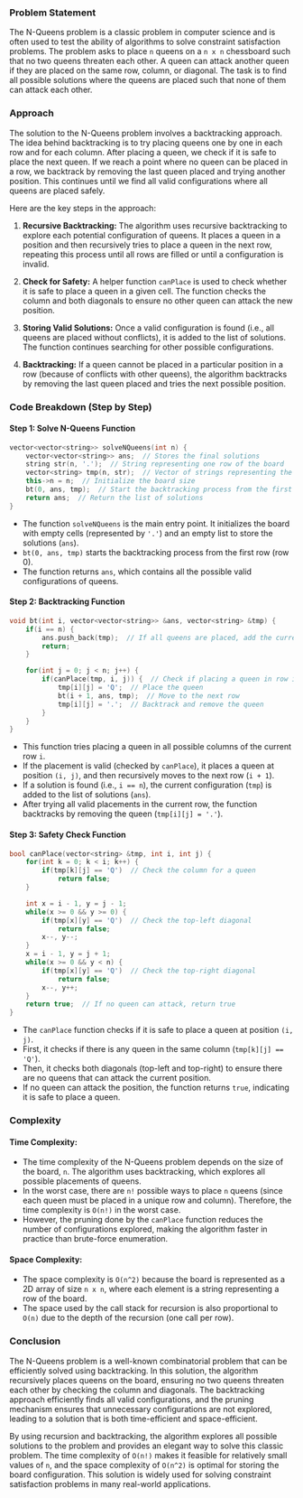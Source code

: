 ### Problem Statement

The N-Queens problem is a classic problem in computer science and is often used to test the ability of algorithms to solve constraint satisfaction problems. The problem asks to place `n` queens on a `n x n` chessboard such that no two queens threaten each other. A queen can attack another queen if they are placed on the same row, column, or diagonal. The task is to find all possible solutions where the queens are placed such that none of them can attack each other.

### Approach

The solution to the N-Queens problem involves a backtracking approach. The idea behind backtracking is to try placing queens one by one in each row and for each column. After placing a queen, we check if it is safe to place the next queen. If we reach a point where no queen can be placed in a row, we backtrack by removing the last queen placed and trying another position. This continues until we find all valid configurations where all queens are placed safely.

Here are the key steps in the approach:

1. **Recursive Backtracking:**
   The algorithm uses recursive backtracking to explore each potential configuration of queens. It places a queen in a position and then recursively tries to place a queen in the next row, repeating this process until all rows are filled or until a configuration is invalid.
   
2. **Check for Safety:**
   A helper function `canPlace` is used to check whether it is safe to place a queen in a given cell. The function checks the column and both diagonals to ensure no other queen can attack the new position.

3. **Storing Valid Solutions:**
   Once a valid configuration is found (i.e., all queens are placed without conflicts), it is added to the list of solutions. The function continues searching for other possible configurations.

4. **Backtracking:**
   If a queen cannot be placed in a particular position in a row (because of conflicts with other queens), the algorithm backtracks by removing the last queen placed and tries the next possible position.

### Code Breakdown (Step by Step)

#### Step 1: Solve N-Queens Function

```cpp
vector<vector<string>> solveNQueens(int n) {
    vector<vector<string>> ans;  // Stores the final solutions
    string str(n, '.');  // String representing one row of the board
    vector<string> tmp(n, str);  // Vector of strings representing the board
    this->n = n;  // Initialize the board size
    bt(0, ans, tmp);  // Start the backtracking process from the first row
    return ans;  // Return the list of solutions
}
```

- The function `solveNQueens` is the main entry point. It initializes the board with empty cells (represented by `'.'`) and an empty list to store the solutions (`ans`).
- `bt(0, ans, tmp)` starts the backtracking process from the first row (row 0).
- The function returns `ans`, which contains all the possible valid configurations of queens.

#### Step 2: Backtracking Function

```cpp
void bt(int i, vector<vector<string>> &ans, vector<string> &tmp) {
    if(i == n) {
        ans.push_back(tmp);  // If all queens are placed, add the current board to the answer
        return;
    }

    for(int j = 0; j < n; j++) {
        if(canPlace(tmp, i, j)) {  // Check if placing a queen in row i, column j is valid
            tmp[i][j] = 'Q';  // Place the queen
            bt(i + 1, ans, tmp);  // Move to the next row
            tmp[i][j] = '.';  // Backtrack and remove the queen
        }
    }
}
```

- This function tries placing a queen in all possible columns of the current row `i`.
- If the placement is valid (checked by `canPlace`), it places a queen at position `(i, j)`, and then recursively moves to the next row (`i + 1`).
- If a solution is found (i.e., `i == n`), the current configuration (`tmp`) is added to the list of solutions (`ans`).
- After trying all valid placements in the current row, the function backtracks by removing the queen (`tmp[i][j] = '.'`).

#### Step 3: Safety Check Function

```cpp
bool canPlace(vector<string> &tmp, int i, int j) {
    for(int k = 0; k < i; k++) {
        if(tmp[k][j] == 'Q')  // Check the column for a queen
            return false;
    }

    int x = i - 1, y = j - 1;
    while(x >= 0 && y >= 0) {
        if(tmp[x][y] == 'Q')  // Check the top-left diagonal
            return false;
        x--, y--;
    }
    x = i - 1, y = j + 1;
    while(x >= 0 && y < n) {
        if(tmp[x][y] == 'Q')  // Check the top-right diagonal
            return false;
        x--, y++;
    }
    return true;  // If no queen can attack, return true
}
```

- The `canPlace` function checks if it is safe to place a queen at position `(i, j)`.
- First, it checks if there is any queen in the same column (`tmp[k][j] == 'Q'`).
- Then, it checks both diagonals (top-left and top-right) to ensure there are no queens that can attack the current position.
- If no queen can attack the position, the function returns `true`, indicating it is safe to place a queen.

### Complexity

#### Time Complexity:
- The time complexity of the N-Queens problem depends on the size of the board, `n`. The algorithm uses backtracking, which explores all possible placements of queens.
- In the worst case, there are `n!` possible ways to place `n` queens (since each queen must be placed in a unique row and column). Therefore, the time complexity is `O(n!)` in the worst case.
- However, the pruning done by the `canPlace` function reduces the number of configurations explored, making the algorithm faster in practice than brute-force enumeration.

#### Space Complexity:
- The space complexity is `O(n^2)` because the board is represented as a 2D array of size `n x n`, where each element is a string representing a row of the board.
- The space used by the call stack for recursion is also proportional to `O(n)` due to the depth of the recursion (one call per row).

### Conclusion

The N-Queens problem is a well-known combinatorial problem that can be efficiently solved using backtracking. In this solution, the algorithm recursively places queens on the board, ensuring no two queens threaten each other by checking the column and diagonals. The backtracking approach efficiently finds all valid configurations, and the pruning mechanism ensures that unnecessary configurations are not explored, leading to a solution that is both time-efficient and space-efficient.

By using recursion and backtracking, the algorithm explores all possible solutions to the problem and provides an elegant way to solve this classic problem. The time complexity of `O(n!)` makes it feasible for relatively small values of `n`, and the space complexity of `O(n^2)` is optimal for storing the board configuration. This solution is widely used for solving constraint satisfaction problems in many real-world applications.